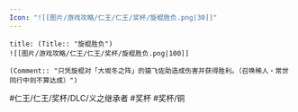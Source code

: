 ```yaml
---
Icon: "![[图片/游戏攻略/仁王/仁王/奖杯/旋棍胜负.png|30]]"
---
```

```ad-common-bronze-trophy
title: (Title:: "旋棍胜负")
![[图片/游戏攻略/仁王/仁王/奖杯/旋棍胜负.png|100]]

(Comment:: "只凭旋棍对「大坂冬之阵」的猿飞佐助造成伤害并获得胜利。（召唤稀人・常世同行中则不算达成）")
```

#仁王/仁王/奖杯/DLC/义之继承者 #奖杯 #奖杯/铜
